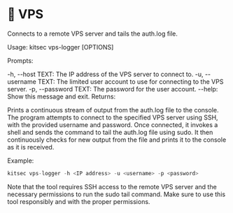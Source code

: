 # 🧢 VPS

Connects to a remote VPS server and tails the auth.log file.

Usage: kitsec vps-logger [OPTIONS]

Prompts:

-h, --host TEXT: The IP address of the VPS server to connect to.
-u, --username TEXT: The limited user account to use for connecting to the VPS server.
-p, --password TEXT: The password for the user account.
--help: Show this message and exit.
Returns:

Prints a continuous stream of output from the auth.log file to the console.
The program attempts to connect to the specified VPS server using SSH, with the provided username and password. Once connected, it invokes a shell and sends the command to tail the auth.log file using sudo. It then continuously checks for new output from the file and prints it to the console as it is received.

Example:

```py
kitsec vps-logger -h <IP address> -u <username> -p <password>
```

Note that the tool requires SSH access to the remote VPS server and the necessary permissions to run the sudo tail command. 
Make sure to use this tool responsibly and with the proper permissions.